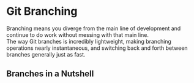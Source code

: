 # Git Branching
Branching means you diverge from the main line of development and continue to do work without messing with that main line.  
The way Git branches is incredibly lightweight, making branching operations nearly instantaneous, and switching back and forth between branches generally just as fast.  
## Branches in a Nutshell

